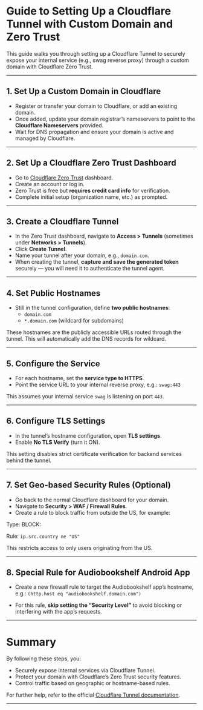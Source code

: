 # Guide to Setting Up a Cloudflare Tunnel with Custom Domain and Zero Trust

This guide walks you through setting up a Cloudflare Tunnel to securely expose your internal service (e.g., swag reverse proxy) through a custom domain with Cloudflare Zero Trust.

---

## 1. Set Up a Custom Domain in Cloudflare

- Register or transfer your domain to Cloudflare, or add an existing domain.
- Once added, update your domain registrar’s nameservers to point to the **Cloudflare Nameservers** provided.
- Wait for DNS propagation and ensure your domain is active and managed by Cloudflare.

---

## 2. Set Up a Cloudflare Zero Trust Dashboard

- Go to [Cloudflare Zero Trust](https://one.dash.cloudflare.com/) dashboard.
- Create an account or log in.
- Zero Trust is free but **requires credit card info** for verification.
- Complete initial setup (organization name, etc.) as prompted.

---

## 3. Create a Cloudflare Tunnel

- In the Zero Trust dashboard, navigate to **Access > Tunnels** (sometimes under **Networks > Tunnels**).
- Click **Create Tunnel**.
- Name your tunnel after your domain, e.g., `domain.com`.
- When creating the tunnel, **capture and save the generated token** securely — you will need it to authenticate the tunnel agent.

---

## 4. Set Public Hostnames

- Still in the tunnel configuration, define **two public hostnames**:
  - `domain.com`
  - `*.domain.com` (wildcard for subdomains)

These hostnames are the publicly accessible URLs routed through the tunnel.
This will automatically add the DNS records for wildcard.

---

## 5. Configure the Service

- For each hostname, set the **service type to HTTPS**.
- Point the service URL to your internal reverse proxy, e.g.: ```swag:443```

This assumes your internal service `swag` is listening on port ``443``.

---

## 6. Configure TLS Settings

- In the tunnel’s hostname configuration, open **TLS settings**.
- Enable **No TLS Verify** (turn it ON).

This setting disables strict certificate verification for backend services behind the tunnel.

---

## 7. Set Geo-based Security Rules (Optional)

- Go back to the normal Cloudflare dashboard for your domain.
- Navigate to **Security > WAF / Firewall Rules**.
- Create a rule to block traffic from outside the US, for example: 

Type: BLOCK: 

Rule: ```ip.src.country ne "US"```


This restricts access to only users originating from the US.

---

## 8. Special Rule for Audiobookshelf Android App

- Create a new firewall rule to target the Audiobookshelf app’s hostname, e.g.: ```(http.host eq "audiobookshelf.domain.com")```


- For this rule, **skip setting the “Security Level”** to avoid blocking or interfering with the app’s requests.

---

# Summary

By following these steps, you:

- Securely expose internal services via Cloudflare Tunnel.
- Protect your domain with Cloudflare’s Zero Trust security features.
- Control traffic based on geographic or hostname-based rules.

For further help, refer to the official [Cloudflare Tunnel documentation](https://developers.cloudflare.com/cloudflare-one/connections/connect-apps/).

---